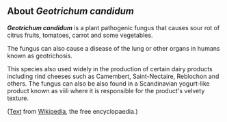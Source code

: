 About *Geotrichum candidum* 
---------------------------



***Geotrichum candidum*** is a plant pathogenic fungus that causes sour
rot of citrus fruits, tomatoes, carrot and some vegetables.

The fungus can also cause a disease of the lung or other organs in
humans known as geotrichosis.

This species also used widely in the production of certain dairy
products including rind cheeses such as Camembert, Saint-Nectaire,
Reblochon and others. The fungus can also be also found in a
Scandinavian yogurt-like product known as viili where it is responsible
for the product\'s velvety texture.

([Text](http://en.wikipedia.org/wiki/Geotrichum_candidum) from
[Wikipedia](http://en.wikipedia.org/), the free encyclopaedia.)
